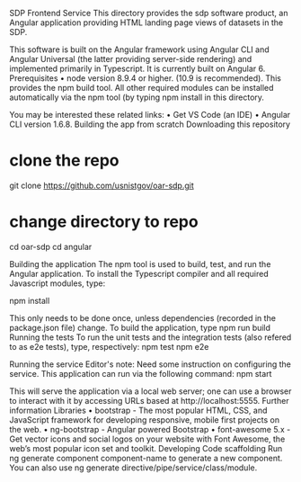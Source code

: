 SDP Frontend Service
This directory provides the sdp software product, an Angular application providing HTML landing page views of datasets in the SDP.

This software is built on the Angular framework using Angular CLI and Angular Universal (the latter providing server-side rendering) and implemented primarily in Typescript. It is currently built on Angular 6.
Prerequisites
•	node version 8.9.4 or higher. (10.9 is recommended). This provides the npm build tool.
All other required modules can be installed automatically via the npm tool (by typing npm install in this directory.

You may be interested these related links:
•	Get VS Code (an IDE)
•	Angular CLI version 1.6.8.
Building the app from scratch
Downloading this repository
# clone the repo
git clone https://github.com/usnistgov/oar-sdp.git

# change directory to repo
cd oar-sdp
cd angular

Building the application
The npm tool is used to build, test, and run the Angular application.
To install the Typescript compiler and all required Javascript modules, type:

npm install

This only needs to be done once, unless dependencies (recorded in the package.json file) change.
To build the application, type
npm run build
Running the tests
To run the unit tests and the integration tests (also refered to as e2e tests), type, respectively:
npm test
npm e2e

Running the service
Editor's note: Need some instruction on configuring the service.
This application can run via the following command:
npm start

This will serve the application via a local web server; one can use a browser to interact with it by accessing URLs based at http://localhost:5555.
Further information
Libraries
•	bootstrap - The most popular HTML, CSS, and JavaScript framework for developing responsive, mobile first projects on the web.
•	ng-bootstrap - Angular powered Bootstrap
•	font-awesome 5.x - Get vector icons and social logos on your website with Font Awesome, the web’s most popular icon set and toolkit.
Developing
Code scaffolding
Run ng generate component component-name to generate a new component. You can also use ng generate directive/pipe/service/class/module.


